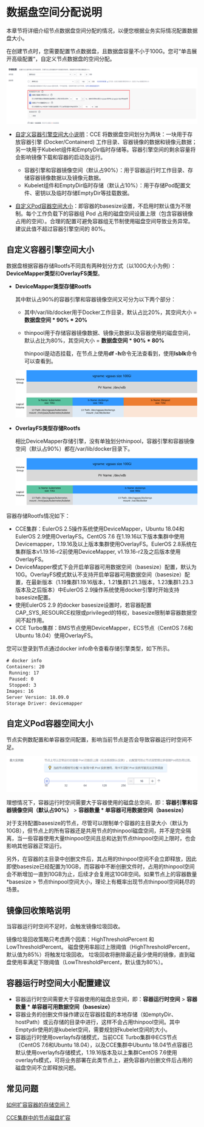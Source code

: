# 数据盘空间分配说明<a name="cce_10_0341"></a>

本章节将详细介绍节点数据盘空间分配的情况，以便您根据业务实际情况配置数据盘大小。

在创建节点时，您需要配置节点数据盘，且数据盘容量不小于100G。您可“单击展开高级配置“，自定义节点数据盘的空间分配。

![](figures/zh-cn_image_0000001416569277.png)

-   [自定义容器引擎空间大小说明](#section10653143445411)：CCE 将数据盘空间划分为两块：一块用于存放容器引擎 \(Docker/Containerd\) 工作目录、容器镜像的数据和镜像元数据；另一块用于Kubelet组件和EmptyDir临时存储等。容器引擎空间的剩余容量将会影响镜像下载和容器的启动及运行。
    -   容器引擎和容器镜像空间（默认占90%）：用于容器运行时工作目录、存储容器镜像数据以及镜像元数据。
    -   Kubelet组件和EmptyDir临时存储（默认占10%）：用于存储Pod配置文件、密钥以及临时存储EmptyDir等挂载数据。

-   [自定义Pod容器空间大小](#section12119191161518)：即容器的basesize设置，不启用时默认值为不限制。每个工作负载下的容器组 Pod 占用的磁盘空间设置上限（包含容器镜像占用的空间）。合理的配置可避免容器组无节制使用磁盘空间导致业务异常。建议此值不超过容器引擎空间的 80%。

## 自定义容器引擎空间大小<a name="section10653143445411"></a>

数据盘根据容器存储Rootfs不同具有两种划分方式（以100G大小为例）：**DeviceMapper类型**和**OverlayFS类型**。

-   **DeviceMapper类型存储Rootfs**

    其中默认占90%的容器引擎和容器镜像空间又可分为以下两个部分：

    -   其中/var/lib/docker用于Docker工作目录，默认占比20%，其空间大小 =  **数据盘空间 \* 90% \* 20%**
    -   thinpool用于存储容器镜像数据、镜像元数据以及容器使用的磁盘空间，默认占比为80%，其空间大小 =  **数据盘空间 \* 90% \* 80%**

        thinpool是动态挂载，在节点上使用**df -h**命令无法查看到，使用**lsblk**命令可以查看到。

    ![](figures/zh-cn_image_0000001199021278.png)


-   **OverlayFS类型存储Rootfs**

    相比DeviceMapper存储引擎，没有单独划分thinpool，容器引擎和容器镜像空间（默认占90%）都在/var/lib/docker目录下。

    ![](figures/zh-cn_image_0000001244101121.png)


容器存储Rootfs情况如下：

-   CCE集群：EulerOS 2.5操作系统使用DeviceMapper，Ubuntu 18.04和EulerOS 2.9使用OverlayFS。CentOS 7.6 在1.19.16以下版本集群中使用Devicemapper，1.19.16及以上版本集群使用OverlayFS。EulerOS 2.8系统在集群版本v1.19.16-r2前使用DeviceMapper, v1.19.16-r2及之后版本使用OverlayFS。
-   DeviceMapper模式下会开启单容器可用数据空间（basesize）配置，默认为10G。OverlayFS模式默认不支持开启单容器可用数据空间（basesize）配置，在最新版本（1.19集群1.19.16版本，1.21集群1.21.3版本，1.23集群1.23.3版本及之后版本）中EulerOS 2.9操作系统使用docker引擎时开始支持basesize配置。
-   使用EulerOS 2.9 的docker basesize设置时，若容器配置CAP\_SYS\_RESOURCE权限或privileged的特权，basesize限制单容器数据空间不起作用。
-   CCE Turbo集群：BMS节点使用DeviceMapper，ECS节点（CentOS 7.6和Ubuntu 18.04）使用OverlayFS。

您可以登录到节点通过docker info命令查看存储引擎类型，如下所示。

```
# docker info
Containers: 20
 Running: 17
 Paused: 0
 Stopped: 3
Images: 16
Server Version: 18.09.0
Storage Driver: devicemapper
```

## 自定义Pod容器空间大小<a name="section12119191161518"></a>

节点实例数配置和单容器空间配置，影响当前节点是否会导致容器运行时空间不足。

![](figures/zh-cn_image_0000001246020223.png)

理想情况下，容器运行时空间需要大于容器使用的磁盘总空间，即：**容器引擎和容器镜像空间（默认占90%）**  \>  **容器数量 \* 单容器可用数据空间（basesize）**

对于支持配置basesize的节点，尽管可以限制单个容器的主目录大小（默认为10GB），但节点上的所有容器还是共用节点的thinpool磁盘空间，并不是完全隔离，当一些容器使用大量thinpool空间且总和达到节点thinpool空间上限时，也会影响其他容器正常运行。

另外，在容器的主目录中创删文件后，其占用的thinpool空间不会立即释放，因此即使basesize已经配置为10GB，而容器中不断创删文件时，占用的thinpool空间会不断增加一直到10GB为止，后续才会复用这10GB空间。如果节点上的容器数量\*basesize \> 节点thinpool空间大小，理论上有概率出现节点thinpool空间耗尽的场景。

## 镜像回收策略说明<a name="section1926415516193"></a>

当容器运行时空间不足时，会触发镜像垃圾回收。

镜像垃圾回收策略只考虑两个因素：HighThresholdPercent 和 LowThresholdPercent。 磁盘使用率超过上限阈值（HighThresholdPercent，默认值为85%）将触发垃圾回收。 垃圾回收将删除最近最少使用的镜像，直到磁盘使用率满足下限阈值（LowThresholdPercent，默认值为80%）。

## 容器运行时空间大小配置建议<a name="section41701981545"></a>

-   容器运行时空间需要大于容器使用的磁盘总空间，即：**容器运行时空间**  \>  **容器数量 \* 单容器可用数据空间（basesize）**
-   容器业务的创删文件操作建议在容器挂载的本地存储（如emptyDir、hostPath）或云存储的目录中进行，这样不会占用thinpool空间。其中Emptydir使用的是kubelet空间，需要规划好kubelet空间的大小。
-   容器运行时使用overlayfs存储模式，当前CCE Turbo集群中ECS节点（CentOS 7.6和Ubuntu 18.04），以及CCE集群中Ubuntu 18.04节点容器已默认使用overlayfs存储模式，1.19.16版本及以上集群CentOS 7.6使用overlayfs模式，可将业务部署在此类节点上，避免容器内创删文件后占用的磁盘空间不立即释放问题。

## 常见问题<a name="section20342155412254"></a>

[如何扩容容器的存储空间？](https://support.huaweicloud.com/cce_faq/cce_faq_00224.html)

[CCE集群中的节点磁盘扩容](https://support.huaweicloud.com/bestpractice-cce/cce_bestpractice_00198.html)

